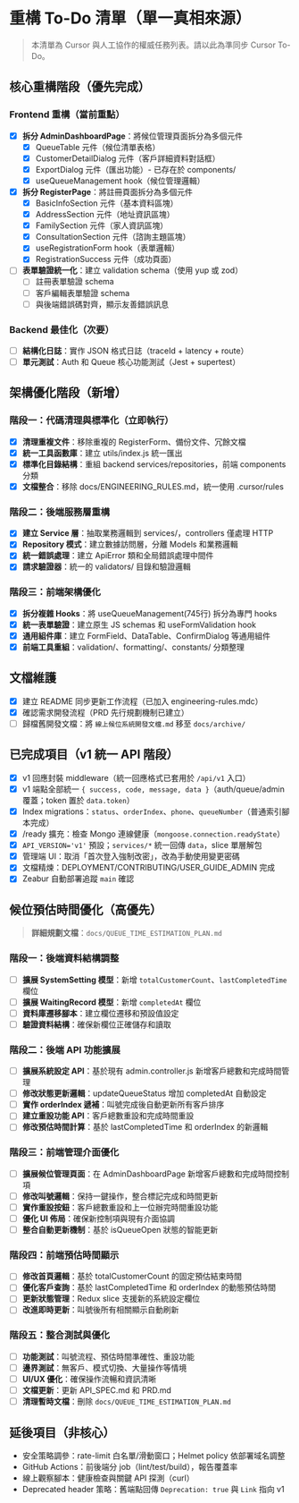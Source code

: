 # 重構 To-Do 清單（單一真相來源）

> 本清單為 Cursor 與人工協作的權威任務列表。請以此為準同步 Cursor To-Do。

## 核心重構階段（優先完成）

### Frontend 重構（當前重點）
- [x] **拆分 AdminDashboardPage**：將候位管理頁面拆分為多個元件
  - [x] QueueTable 元件（候位清單表格）
  - [x] CustomerDetailDialog 元件（客戶詳細資料對話框）
  - [x] ExportDialog 元件（匯出功能）- 已存在於 components/
  - [x] useQueueManagement hook（候位管理邏輯）
- [x] **拆分 RegisterPage**：將註冊頁面拆分為多個元件
  - [x] BasicInfoSection 元件（基本資料區塊）
  - [x] AddressSection 元件（地址資訊區塊）  
  - [x] FamilySection 元件（家人資訊區塊）
  - [x] ConsultationSection 元件（諮詢主題區塊）
  - [x] useRegistrationForm hook（表單邏輯）
  - [x] RegistrationSuccess 元件（成功頁面）
- [ ] **表單驗證統一化**：建立 validation schema（使用 yup 或 zod）
  - [ ] 註冊表單驗證 schema
  - [ ] 客戶編輯表單驗證 schema
  - [ ] 與後端錯誤碼對齊，顯示友善錯誤訊息

### Backend 最佳化（次要）  
- [ ] **結構化日誌**：實作 JSON 格式日誌（traceId + latency + route）
- [ ] **單元測試**：Auth 和 Queue 核心功能測試（Jest + supertest）

## 架構優化階段（新增）

### 階段一：代碼清理與標準化（立即執行）
- [x] **清理重複文件**：移除重複的 RegisterForm、備份文件、冗餘文檔
- [x] **統一工具函數庫**：建立 utils/index.js 統一匯出
- [x] **標準化目錄結構**：重組 backend services/repositories，前端 components 分類
- [x] **文檔整合**：移除 docs/ENGINEERING_RULES.md，統一使用 .cursor/rules

### 階段二：後端服務層重構
- [x] **建立 Service 層**：抽取業務邏輯到 services/，controllers 僅處理 HTTP
- [x] **Repository 模式**：建立數據訪問層，分離 Models 和業務邏輯
- [x] **統一錯誤處理**：建立 ApiError 類和全局錯誤處理中間件
- [x] **請求驗證器**：統一的 validators/ 目錄和驗證邏輯

### 階段三：前端架構優化
- [x] **拆分複雜 Hooks**：將 useQueueManagement(745行) 拆分為專門 hooks
- [x] **統一表單驗證**：建立原生 JS schemas 和 useFormValidation hook
- [x] **通用組件庫**：建立 FormField、DataTable、ConfirmDialog 等通用組件
- [x] **前端工具重組**：validation/、formatting/、constants/ 分類整理

## 文檔維護
- [x] 建立 README 同步更新工作流程（已加入 engineering-rules.mdc）
- [x] 確認需求開發流程（PRD 先行規劃機制已建立）  
- [ ] 歸檔舊開發文檔：將 `線上候位系統開發文檔.md` 移至 `docs/archive/`

## 已完成項目（v1 統一 API 階段）
- [x] v1 回應封裝 middleware（統一回應格式已套用於 `/api/v1` 入口）
- [x] v1 端點全部統一 `{ success, code, message, data }`（auth/queue/admin 覆蓋；token 置於 `data.token`）
- [x] Index migrations：`status`、`orderIndex`、`phone`、`queueNumber`（普通索引腳本完成）
- [x] /ready 擴充：檢查 Mongo 連線健康（`mongoose.connection.readyState`）
- [x] `API_VERSION='v1'` 預設；`services/*` 統一回傳 `data`，slice 單層解包
- [x] 管理端 UI：取消「首次登入強制改密」，改為手動使用變更密碼
- [x] 文檔精煉：DEPLOYMENT/CONTRIBUTING/USER_GUIDE_ADMIN 完成
- [x] Zeabur 自動部署追蹤 `main` 確認

## 候位預估時間優化（高優先）

> **詳細規劃文檔**：`docs/QUEUE_TIME_ESTIMATION_PLAN.md`

### 階段一：後端資料結構調整
- [ ] **擴展 SystemSetting 模型**：新增 `totalCustomerCount`、`lastCompletedTime` 欄位
- [ ] **擴展 WaitingRecord 模型**：新增 `completedAt` 欄位  
- [ ] **資料庫遷移腳本**：建立欄位遷移和預設值設定
- [ ] **驗證資料結構**：確保新欄位正確儲存和讀取

### 階段二：後端 API 功能擴展
- [ ] **擴展系統設定 API**：基於現有 admin.controller.js 新增客戶總數和完成時間管理
- [ ] **修改狀態更新邏輯**：updateQueueStatus 增加 completedAt 自動設定
- [ ] **實作 orderIndex 遞補**：叫號完成後自動更新所有客戶排序
- [ ] **建立重設功能 API**：客戶總數重設和完成時間重設
- [ ] **修改預估時間計算**：基於 lastCompletedTime 和 orderIndex 的新邏輯

### 階段三：前端管理介面優化  
- [ ] **擴展候位管理頁面**：在 AdminDashboardPage 新增客戶總數和完成時間控制項
- [ ] **修改叫號邏輯**：保持一鍵操作，整合標記完成和時間更新
- [ ] **實作重設按鈕**：客戶總數重設和上一位辦完時間重設功能
- [ ] **優化 UI 佈局**：確保新控制項與現有介面協調
- [ ] **整合自動更新機制**：基於 isQueueOpen 狀態的智能更新

### 階段四：前端預估時間顯示
- [ ] **修改首頁邏輯**：基於 totalCustomerCount 的固定預估結束時間
- [ ] **優化客戶查詢**：基於 lastCompletedTime 和 orderIndex 的動態預估時間  
- [ ] **更新狀態管理**：Redux slice 支援新的系統設定欄位
- [ ] **改進即時更新**：叫號後所有相關顯示自動刷新

### 階段五：整合測試與優化
- [ ] **功能測試**：叫號流程、預估時間準確性、重設功能
- [ ] **邊界測試**：無客戶、模式切換、大量操作等情境
- [ ] **UI/UX 優化**：確保操作流暢和資訊清晰
- [ ] **文檔更新**：更新 API_SPEC.md 和 PRD.md
- [ ] **清理暫時文檔**：刪除 `docs/QUEUE_TIME_ESTIMATION_PLAN.md`

## 延後項目（非核心）
- 安全策略調參：rate-limit 白名單/滑動窗口；Helmet policy 依部署域名調整
- GitHub Actions：前後端分 job（lint/test/build），報告覆蓋率  
- 線上觀察腳本：健康檢查與關鍵 API 探測（curl）
- Deprecated header 策略：舊端點回傳 `Deprecation: true` 與 `Link` 指向 v1


